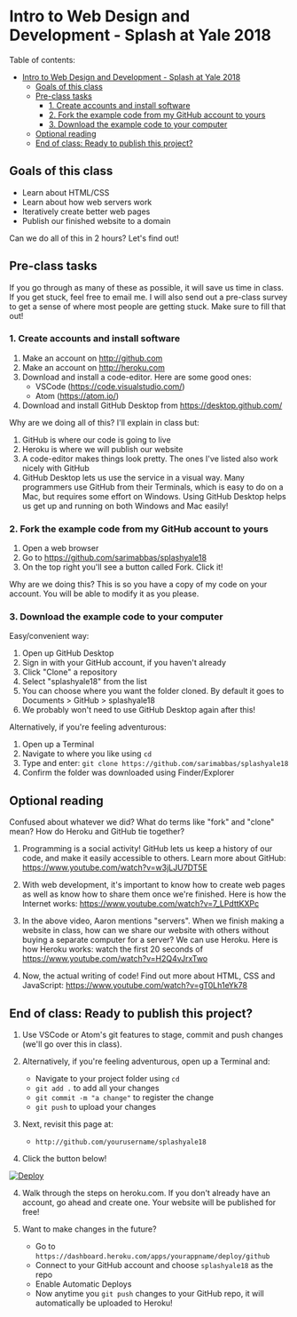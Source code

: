 # Intro to Web Design and Development - Splash at Yale 2018

Table of contents:

<!-- TOC -->

- [Intro to Web Design and Development - Splash at Yale 2018](#intro-to-web-design-and-development---splash-at-yale-2018)
    - [Goals of this class](#goals-of-this-class)
    - [Pre-class tasks](#pre-class-tasks)
        - [1. Create accounts and install software](#1-create-accounts-and-install-software)
        - [2. Fork the example code from my GitHub account to yours](#2-fork-the-example-code-from-my-github-account-to-yours)
        - [3. Download the example code to your computer](#3-download-the-example-code-to-your-computer)
    - [Optional reading](#optional-reading)
    - [End of class: Ready to publish this project?](#end-of-class-ready-to-publish-this-project)

<!-- /TOC -->

## Goals of this class

* Learn about HTML/CSS
* Learn about how web servers work
* Iteratively create better web pages
* Publish our finished website to a domain

Can we do all of this in 2 hours? Let's find out!

## Pre-class tasks

If you go through as many of these as possible, it will save us time in class. If you get stuck, feel free to email me. I will also send out a pre-class survey to get a sense of where most people are getting stuck. Make sure to fill that out!

### 1. Create accounts and install software

1. Make an account on http://github.com
2. Make an account on http://heroku.com
3. Download and install a code-editor. Here are some good ones:
    * VSCode (https://code.visualstudio.com/)
    * Atom (https://atom.io/)
4. Download and install GitHub Desktop from https://desktop.github.com/

Why are we doing all of this? I'll explain in class but:
1. GitHub is where our code is going to live
2. Heroku is where we will publish our website
3. A code-editor makes things look pretty. The ones I've listed also work nicely with GitHub
4. GitHub Desktop lets us use the service in a visual way. Many programmers use GitHub from their Terminals, which is easy to do on a Mac, but requires some effort on Windows. Using GitHub Desktop helps us get up and running on both Windows and Mac easily!

### 2. Fork the example code from my GitHub account to yours

1. Open a web browser
2. Go to https://github.com/sarimabbas/splashyale18
3. On the top right you'll see a button called Fork. Click it!

Why are we doing this? This is so you have a copy of my code on your account. You will be able to modify it as you please.

### 3. Download the example code to your computer

Easy/convenient way:
1. Open up GitHub Desktop
2. Sign in with your GitHub account, if you haven't already
3. Click "Clone" a repository
4. Select "splashyale18" from the list
5. You can choose where you want the folder cloned. By default it goes to Documents > GitHub > splashyale18
6. We probably won't need to use GitHub Desktop again after this!

Alternatively, if you're feeling adventurous:
1. Open up a Terminal
2. Navigate to where you like using `cd`
3. Type and enter: `git clone https://github.com/sarimabbas/splashyale18`
4. Confirm the folder was downloaded using Finder/Explorer

## Optional reading

Confused about whatever we did? What do terms like "fork" and "clone" mean? How do Heroku and GitHub tie together? 

1. Programming is a social activity! GitHub lets us keep a history of our code, and make it easily accessible to others. Learn more about GitHub: https://www.youtube.com/watch?v=w3jLJU7DT5E

2. With web development, it's important to know how to create web pages as well as know how to share them once we're finished. Here is how the Internet works: https://www.youtube.com/watch?v=7_LPdttKXPc

3. In the above video, Aaron mentions "servers". When we finish making a website in class, how can we share our website with others without buying a separate computer for a server? We can use Heroku. Here is how Heroku works: watch the first 20 seconds of https://www.youtube.com/watch?v=H2Q4vJrxTwo

4. Now, the actual writing of code! Find out more about HTML, CSS and JavaScript: https://www.youtube.com/watch?v=gT0Lh1eYk78

## End of class: Ready to publish this project?

1. Use VSCode or Atom's git features to stage, commit and push changes (we'll go over this in class).  

1. Alternatively, if you're feeling adventurous, open up a Terminal and:
    * Navigate to your project folder using `cd`
    * `git add .` to add all your changes
    * `git commit -m "a change"` to register the change
    * `git push` to upload your changes

2. Next, revisit this page at:
    * `http://github.com/yourusername/splashyale18`
    
3. Click the button below!

[![Deploy](https://www.herokucdn.com/deploy/button.svg)](https://heroku.com/deploy)

4. Walk through the steps on heroku.com. If you don't already have an account, go ahead and create one. Your website will be published for free!

5. Want to make changes in the future?
    * Go to `https://dashboard.heroku.com/apps/yourappname/deploy/github`
    * Connect to your GitHub account and choose `splashyale18` as the repo
    * Enable Automatic Deploys
    * Now anytime you `git push` changes to your GitHub repo, it will automatically be uploaded to Heroku!